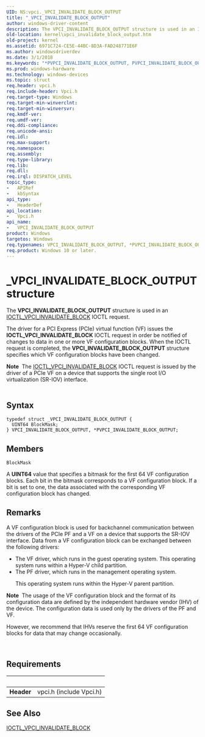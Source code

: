 ```yaml
---
UID: NS:vpci._VPCI_INVALIDATE_BLOCK_OUTPUT
title: "_VPCI_INVALIDATE_BLOCK_OUTPUT"
author: windows-driver-content
description: The VPCI_INVALIDATE_BLOCK_OUTPUT structure is used in an IOCTL_VPCI_INVALIDATE_BLOCK IOCTL request.
old-location: kernel\vpci_invalidate_block_output.htm
old-project: kernel
ms.assetid: 6971C724-CE5E-44BC-8D3A-FAD248771E6F
ms.author: windowsdriverdev
ms.date: 3/1/2018
ms.keywords: "*PVPCI_INVALIDATE_BLOCK_OUTPUT, PVPCI_INVALIDATE_BLOCK_OUTPUT, PVPCI_INVALIDATE_BLOCK_OUTPUT structure pointer [Kernel-Mode Driver Architecture], VPCI_INVALIDATE_BLOCK_OUTPUT, VPCI_INVALIDATE_BLOCK_OUTPUT structure [Kernel-Mode Driver Architecture], _VPCI_INVALIDATE_BLOCK_OUTPUT, kernel.vpci_invalidate_block_output, vpci/PVPCI_INVALIDATE_BLOCK_OUTPUT, vpci/VPCI_INVALIDATE_BLOCK_OUTPUT"
ms.prod: windows-hardware
ms.technology: windows-devices
ms.topic: struct
req.header: vpci.h
req.include-header: Vpci.h
req.target-type: Windows
req.target-min-winverclnt: 
req.target-min-winversvr: 
req.kmdf-ver: 
req.umdf-ver: 
req.ddi-compliance: 
req.unicode-ansi: 
req.idl: 
req.max-support: 
req.namespace: 
req.assembly: 
req.type-library: 
req.lib: 
req.dll: 
req.irql: DISPATCH_LEVEL
topic_type:
-	APIRef
-	kbSyntax
api_type:
-	HeaderDef
api_location:
-	Vpci.h
api_name:
-	VPCI_INVALIDATE_BLOCK_OUTPUT
product: Windows
targetos: Windows
req.typenames: VPCI_INVALIDATE_BLOCK_OUTPUT, *PVPCI_INVALIDATE_BLOCK_OUTPUT
req.product: Windows 10 or later.
---
```


# _VPCI_INVALIDATE_BLOCK_OUTPUT structure
The <b>VPCI_INVALIDATE_BLOCK_OUTPUT</b> structure is used in an <a href="https://msdn.microsoft.com/library/windows/hardware/hh439301">IOCTL_VPCI_INVALIDATE_BLOCK</a> IOCTL request.

The driver for a PCI Express (PCIe) virtual function (VF) issues the <b>IOCTL_VPCI_INVALIDATE_BLOCK</b> IOCTL request in order be notified of changes to data in one or more VF configuration blocks. When the IOCTL request is completed, the <b>VPCI_INVALIDATE_BLOCK_OUTPUT</b> structure specifies which VF configuration blocks have been changed.
<div class="alert"><b>Note</b>  The <a href="https://msdn.microsoft.com/library/windows/hardware/hh439301">IOCTL_VPCI_INVALIDATE_BLOCK</a> IOCTL request is issued by the driver of a PCIe  VF on a device that supports the single root I/O virtualization (SR-IOV) interface.</div><div> </div>

## Syntax
````
typedef struct _VPCI_INVALIDATE_BLOCK_OUTPUT {
  UINT64 BlockMask;
} VPCI_INVALIDATE_BLOCK_OUTPUT, *PVPCI_INVALIDATE_BLOCK_OUTPUT;
````

## Members


`BlockMask`

A <b>UINT64</b> value that specifies a bitmask for the first 64 VF configuration blocks. Each bit in the bitmask corresponds to a VF configuration block. If a bit is set to one, the data associated with the corresponding VF configuration block has changed.

## Remarks
A VF configuration block is used for backchannel communication between the drivers of the PCIe PF and a VF on a device that supports the SR-IOV interface. Data from a VF configuration block can be exchanged between the following drivers:

<ul>
<li>
The VF driver, which runs in the guest operating system. This operating system runs within a Hyper-V child partition.

</li>
<li>
The PF driver, which runs in the management operating system.

This operating system runs within the Hyper-V parent partition.

</li>
</ul>
<div class="alert"><b>Note</b>  The  usage of the VF configuration block and the format of its configuration data are defined by the  independent hardware vendor (IHV) of the device. The configuration data is used only by the drivers of the PF and VF.

However, we recommend that IHVs reserve the first 64 VF configuration blocks for data that may change occasionally. </div>
<div> </div>

## Requirements
| &nbsp; | &nbsp; |
| ---- |:---- |
| **Header** | vpci.h (include Vpci.h) |

## See Also

<a href="https://msdn.microsoft.com/library/windows/hardware/hh439301">IOCTL_VPCI_INVALIDATE_BLOCK</a>



<b></b>